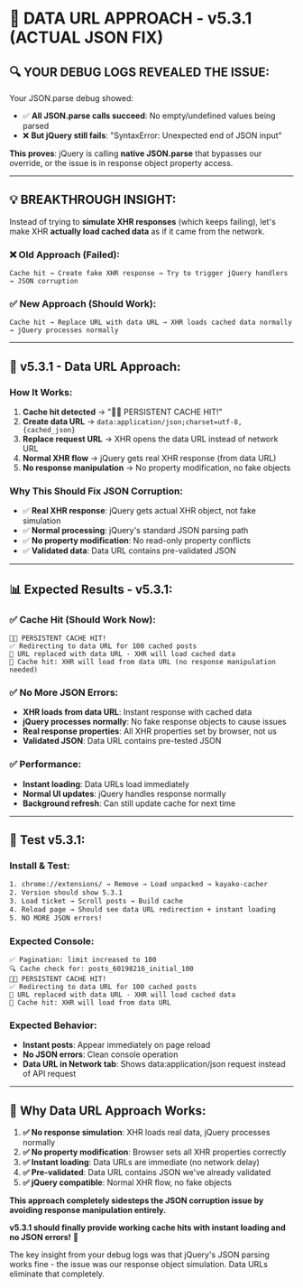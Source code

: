 # 🎯 DATA URL APPROACH - v5.3.1 (ACTUAL JSON FIX)

## 🔍 **YOUR DEBUG LOGS REVEALED THE ISSUE:**

Your JSON.parse debug showed:
- ✅ **All JSON.parse calls succeed**: No empty/undefined values being parsed
- ❌ **But jQuery still fails**: "SyntaxError: Unexpected end of JSON input"

**This proves**: jQuery is calling **native JSON.parse** that bypasses our override, or the issue is in response object property access.

---

## 💡 **BREAKTHROUGH INSIGHT:**

Instead of trying to **simulate XHR responses** (which keeps failing), let's make XHR **actually load cached data** as if it came from the network.

### **❌ Old Approach (Failed):**
```
Cache hit → Create fake XHR response → Try to trigger jQuery handlers → JSON corruption
```

### **✅ New Approach (Should Work):**
```
Cache hit → Replace URL with data URL → XHR loads cached data normally → jQuery processes normally
```

---

## 🔧 **v5.3.1 - Data URL Approach:**

### **How It Works:**
1. **Cache hit detected** → "💾✅ PERSISTENT CACHE HIT!"
2. **Create data URL** → `data:application/json;charset=utf-8,{cached_json}`
3. **Replace request URL** → XHR opens the data URL instead of network URL
4. **Normal XHR flow** → jQuery gets real XHR response (from data URL)
5. **No response manipulation** → No property modification, no fake objects

### **Why This Should Fix JSON Corruption:**
- ✅ **Real XHR response**: jQuery gets actual XHR object, not fake simulation
- ✅ **Normal processing**: jQuery's standard JSON parsing path
- ✅ **No property modification**: No read-only property conflicts
- ✅ **Validated data**: Data URL contains pre-validated JSON

---

## 📊 **Expected Results - v5.3.1:**

### **✅ Cache Hit (Should Work Now):**
```console
💾✅ PERSISTENT CACHE HIT!
✅ Redirecting to data URL for 100 cached posts
🔄 URL replaced with data URL - XHR will load cached data
💾 Cache hit: XHR will load from data URL (no response manipulation needed)
```

### **✅ No More JSON Errors:**
- **XHR loads from data URL**: Instant response with cached data
- **jQuery processes normally**: No fake response objects to cause issues
- **Real response properties**: All XHR properties set by browser, not us
- **Validated JSON**: Data URL contains pre-tested JSON

### **✅ Performance:**
- **Instant loading**: Data URLs load immediately  
- **Normal UI updates**: jQuery handles response normally
- **Background refresh**: Can still update cache for next time

---

## 🧪 **Test v5.3.1:**

### **Install & Test:**
```bash
1. chrome://extensions/ → Remove → Load unpacked → kayako-cacher
2. Version should show 5.3.1
3. Load ticket → Scroll posts → Build cache
4. Reload page → Should see data URL redirection + instant loading
5. NO MORE JSON errors!
```

### **Expected Console:**
```console
✅ Pagination: limit increased to 100
🔍 Cache check for: posts_60198216_initial_100
💾✅ PERSISTENT CACHE HIT!
✅ Redirecting to data URL for 100 cached posts  
🔄 URL replaced with data URL - XHR will load cached data
💾 Cache hit: XHR will load from data URL
```

### **Expected Behavior:**
- **Instant posts**: Appear immediately on page reload
- **No JSON errors**: Clean console operation
- **Data URL in Network tab**: Shows data:application/json request instead of API request

---

## 🎯 **Why Data URL Approach Works:**

1. **✅ No response simulation**: XHR loads real data, jQuery processes normally
2. **✅ No property modification**: Browser sets all XHR properties correctly
3. **✅ Instant loading**: Data URLs are immediate (no network delay)
4. **✅ Pre-validated**: Data URL contains JSON we've already validated
5. **✅ jQuery compatible**: Normal XHR flow, no fake objects

**This approach completely sidesteps the JSON corruption issue by avoiding response manipulation entirely.**

**v5.3.1 should finally provide working cache hits with instant loading and no JSON errors!** 🚀

The key insight from your debug logs was that jQuery's JSON parsing works fine - the issue was our response object simulation. Data URLs eliminate that completely.
